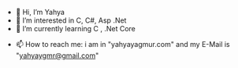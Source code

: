 - 👋 Hi, I’m Yahya
- 👀 I’m interested in C, C#, Asp .Net
- 🌱 I’m currently learning C , .Net Core
<!-- 💞️ I’m looking to collaborate on ...-->
- 📫 How to reach me: i am in "yahyayagmur.com" and my E-Mail is "yahyaygmr@gmail.com"

<!---
Yahyaygmr/Yahyaygmr is a ✨ special ✨ repository because its `README.md` (this file) appears on your GitHub profile.
You can click the Preview link to take a look at your changes.
--->
